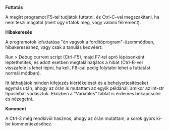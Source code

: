 **Futtatás**

A megírt programot F5-tel tudjátok futtatni, és Ctrl-C-vel megszakítani,
ha nem teszi magától (mert úgy írtátok meg, vagy valami félrement).

**Hibakeresés**

A programotok lefuttatása "én vagyok a fordítóprogram"-üzemmódban,
hibakereséshez, vagy csak a tanulás kedvéért:

Run > Debug current script (Ctrl-F5), majd F7-tel apró lépésenként léptethetitek,
és adott esetben megtalálhatjátok a hibát (Ctrl-B-vel visszafelé is lehet lépni, ha kell,
F8-cal pedig folytatni lehet a futtatást normál módban).

Itt láthatjátok minden kifejezés kiértékelését és a behelyettesítéseket egymás után,
ahogy az órán is mutattam az egyik példánál, amikor az int-str típushibát vadásztuk.
Eközben a "Variables" táblát is érdemes bekapcsolni és nézegetni.

**Komment**

A Ctrl-3 még rendkívül hasznos, ahogy az órán mutattam, a sorok gyors ki-be
kommentezéséhez.
